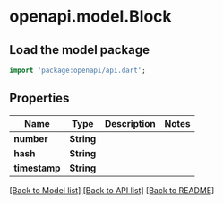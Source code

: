 # openapi.model.Block

## Load the model package

```dart
import 'package:openapi/api.dart';
```

## Properties

| Name          | Type       | Description | Notes |
| ------------- | ---------- | ----------- | ----- |
| **number**    | **String** |             |       |
| **hash**      | **String** |             |       |
| **timestamp** | **String** |             |       |

[\[Back to Model list\]](./#documentation-for-models) [\[Back to API list\]](./#documentation-for-api-endpoints) [\[Back to README\]](./)
